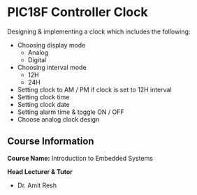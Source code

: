 # PIC18F Controller Clock

Designing & implementing a clock which includes the following:
- Choosing display mode
  - Analog
  - Digital
- Choosing interval mode
  - 12H
  - 24H
- Setting clock to AM / PM if clock is set to 12H interval
- Setting clock time
- Setting clock date
- Setting alarm time & toggle ON / OFF
- Choose analog clock design


## Course Information
**Course Name:** Introduction to Embedded Systems

**Head Lecturer & Tutor** 
* Dr. Amit Resh

